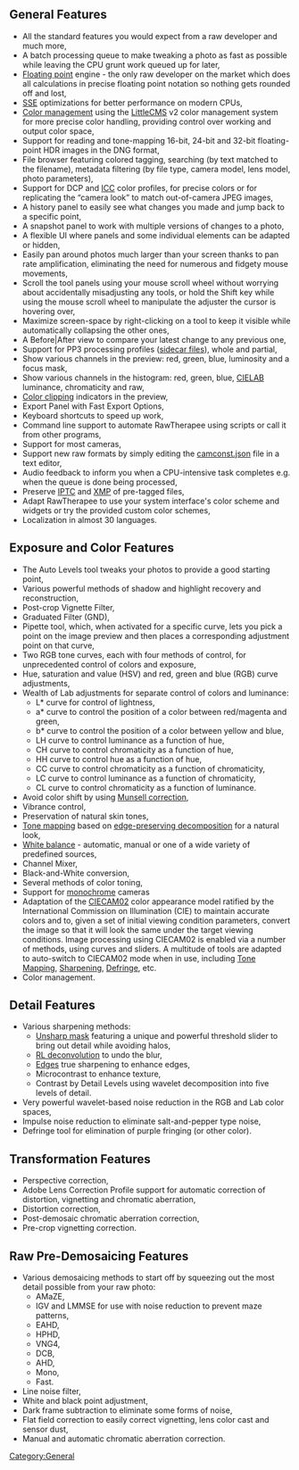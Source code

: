 ## General Features

- All the standard features you would expect from a raw developer and
  much more,
- A batch processing queue to make tweaking a photo as fast as possible
  while leaving the CPU grunt work queued up for later,
- [Floating point](https://en.wikipedia.org/wiki/Floating_point)
  engine - the only raw developer on the market which does all
  calculations in precise floating point notation so nothing gets
  rounded off and lost,
- [SSE](https://en.wikipedia.org/wiki/Streaming_SIMD_Extensions)
  optimizations for better performance on modern CPUs,
- [Color management](https://en.wikipedia.org/wiki/Color_management)
  using the [LittleCMS](https://en.wikipedia.org/wiki/LittleCMS) v2
  color management system for more precise color handling, providing
  control over working and output color space,
- Support for reading and tone-mapping 16-bit, 24-bit and 32-bit
  floating-point HDR images in the DNG format,
- File browser featuring colored tagging, searching (by text matched to
  the filename), metadata filtering (by file type, camera model, lens
  model, photo parameters),
- Support for DCP and [ICC](https://en.wikipedia.org/wiki/ICC_profile)
  color profiles, for precise colors or for replicating the “camera
  look” to match out-of-camera JPEG images,
- A history panel to easily see what changes you made and jump back to a
  specific point,
- A snapshot panel to work with multiple versions of changes to a photo,
- A flexible UI where panels and some individual elements can be adapted
  or hidden,
- Easily pan around photos much larger than your screen thanks to pan
  rate amplification, eliminating the need for numerous and fidgety
  mouse movements,
- Scroll the tool panels using your mouse scroll wheel without worrying
  about accidentally misadjusting any tools, or hold the Shift key while
  using the mouse scroll wheel to manipulate the adjuster the cursor is
  hovering over,
- Maximize screen-space by right-clicking on a tool to keep it visible
  while automatically collapsing the other ones,
- A Before\|After view to compare your latest change to any previous
  one,
- Support for PP3 processing profiles ([sidecar
  files](https://en.wikipedia.org/wiki/Sidecar_file)), whole and
  partial,
- Show various channels in the preview: red, green, blue, luminosity and
  a focus mask,
- Show various channels in the histogram: red, green, blue,
  [CIELAB](https://en.wikipedia.org/wiki/Lab_color_space) luminance,
  chromaticity and raw,
- [Color clipping](https://en.wikipedia.org/wiki/Clipping_(photography))
  indicators in the preview,
- Export Panel with Fast Export Options,
- Keyboard shortcuts to speed up work,
- Command line support to automate RawTherapee using scripts or call it
  from other programs,
- Support for most cameras,
- Support new raw formats by simply editing the
  [camconst.json](camconst.json "wikilink") file in a text editor,
- Audio feedback to inform you when a CPU-intensive task completes e.g.
  when the queue is done being processed,
- Preserve [IPTC](https://en.wikipedia.org/wiki/IPTC) and
  [XMP](https://en.wikipedia.org/wiki/Extensible_Metadata_Platform) of
  pre-tagged files,
- Adapt RawTherapee to use your system interface's color scheme and
  widgets or try the provided custom color schemes,
- Localization in almost 30 languages.

## Exposure and Color Features

- The Auto Levels tool tweaks your photos to provide a good starting
  point,
- Various powerful methods of shadow and highlight recovery and
  reconstruction,
- Post-crop Vignette Filter,
- Graduated Filter (GND),
- Pipette tool, which, when activated for a specific curve, lets you
  pick a point on the image preview and then places a corresponding
  adjustment point on that curve,
- Two RGB tone curves, each with four methods of control, for
  unprecedented control of colors and exposure,
- Hue, saturation and value (HSV) and red, green and blue (RGB) curve
  adjustments,
- Wealth of Lab adjustments for separate control of colors and
  luminance:
  - L\* curve for control of lightness,
  - a\* curve to control the position of a color between red/magenta and
    green,
  - b\* curve to control the position of a color between yellow and
    blue,
  - LH curve to control luminance as a function of hue,
  - CH curve to control chromaticity as a function of hue,
  - HH curve to control hue as a function of hue,
  - CC curve to control chromaticity as a function of chromaticity,
  - LC curve to control luminance as a function of chromaticity,
  - CL curve to control chromaticity as a function of luminance.
- Avoid color shift by using [Munsell
  correction](https://en.wikipedia.org/wiki/Munsell_color_system),
- Vibrance control,
- Preservation of natural skin tones,
- [Tone mapping](https://en.wikipedia.org/wiki/Tone_mapping) based on
  [edge-preserving decomposition](http://www.cs.huji.ac.il/~danix/epd/)
  for a natural look,
- [White balance](https://en.wikipedia.org/wiki/White_balance) -
  automatic, manual or one of a wide variety of predefined sources,
- Channel Mixer,
- Black-and-White conversion,
- Several methods of color toning,
- Support for [monochrome](Demosaicing#Monochrome_Cameras "wikilink")
  cameras
- Adaptation of the [CIECAM02](https://en.wikipedia.org/wiki/CIECAM02)
  color appearance model ratified by the International Commission on
  Illumination (CIE) to maintain accurate colors and to, given a set of
  initial viewing condition parameters, convert the image so that it
  will look the same under the target viewing conditions. Image
  processing using CIECAM02 is enabled via a number of methods, using
  curves and sliders. A multitude of tools are adapted to auto-switch to
  CIECAM02 mode when in use, including [Tone
  Mapping](Tone_Mapping "wikilink"),
  [Sharpening](Sharpening "wikilink"), [Defringe](Defringe "wikilink"),
  etc.
- Color management.

## Detail Features

- Various sharpening methods:
  - [Unsharp mask](https://en.wikipedia.org/wiki/Unsharp_mask) featuring
    a unique and powerful threshold slider to bring out detail while
    avoiding halos,
  - [RL
    deconvolution](https://en.wikipedia.org/wiki/Richardson%E2%80%93Lucy_deconvolution)
    to undo the blur,
  - [Edges](https://web.archive.org/web/20110625093654/http://www.rawness.es/sharpening/?lang=en)
    true sharpening to enhance edges,
  - Microcontrast to enhance texture,
  - Contrast by Detail Levels using wavelet decomposition into five
    levels of detail.
- Very powerful wavelet-based noise reduction in the RGB and Lab color
  spaces,
- Impulse noise reduction to eliminate salt-and-pepper type noise,
- Defringe tool for elimination of purple fringing (or other color).

## Transformation Features

- Perspective correction,
- Adobe Lens Correction Profile support for automatic correction of
  distortion, vignetting and chromatic aberration,
- Distortion correction,
- Post-demosaic chromatic aberration correction,
- Pre-crop vignetting correction.

## Raw Pre-Demosaicing Features

- Various demosaicing methods to start off by squeezing out the most
  detail possible from your raw photo:
  - AMaZE,
  - IGV and LMMSE for use with noise reduction to prevent maze patterns,
  - EAHD,
  - HPHD,
  - VNG4,
  - DCB,
  - AHD,
  - Mono,
  - Fast.
- Line noise filter,
- White and black point adjustment,
- Dark frame subtraction to eliminate some forms of noise,
- Flat field correction to easily correct vignetting, lens color cast
  and sensor dust,
- Manual and automatic chromatic aberration correction.

[Category:General](Category:General "wikilink")
